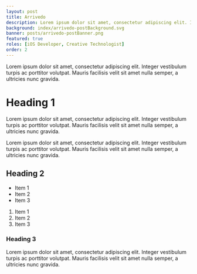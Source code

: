 ```yaml
---
layout: post
title: Arrivedo
description: Lorem ipsum dolor sit amet, consectetur adipiscing elit. Integer vestibulum turpis ac porttitor volutpat. Mauris facilisis velit sit amet nulla semper, a ultricies nunc gravida.
background: index/arrivedo-postBackground.svg
banner: posts/arrivedo-postBanner.png
featured: true
roles: [iOS Developer, Creative Technologist]
order: 2
---
```


Lorem ipsum dolor sit amet, consectetur adipiscing elit. Integer vestibulum turpis ac porttitor volutpat. Mauris facilisis velit sit amet nulla semper, a ultricies nunc gravida.

# Heading 1

Lorem ipsum dolor sit amet, consectetur adipiscing elit. Integer vestibulum turpis ac porttitor volutpat. Mauris facilisis velit sit amet nulla semper, a ultricies nunc gravida.

Lorem ipsum dolor sit amet, consectetur adipiscing elit. Integer vestibulum turpis ac porttitor volutpat. Mauris facilisis velit sit amet nulla semper, a ultricies nunc gravida.

## Heading 2

- Item 1
- Item 2
- Item 3

1. Item 1
2. Item 2
3. Item 3

### Heading 3

Lorem ipsum dolor sit amet, consectetur adipiscing elit. Integer vestibulum turpis ac porttitor volutpat. Mauris facilisis velit sit amet nulla semper, a ultricies nunc gravida.